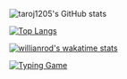 ![taroj1205's GitHub stats](https://github-readme-stats.vercel.app/api?username=taroj1205&show_icons=true&theme=dark)

[![Top Langs](https://github-readme-stats.vercel.app/api/top-langs/?username=taroj1205&layout=compact&theme=dark)](https://github.com/taroj1205)

[![willianrod's wakatime stats](https://github-readme-stats.vercel.app/api/wakatime?username=taroj1205&theme=dark)](https://github.com/taroj1205)

[![Typing Game](https://github-readme-stats.vercel.app/api/pin/?username=taroj1205&repo=Typing-Game-Node&theme=dark)](https://github.com/taroj1205/Typing-Game-Node)
